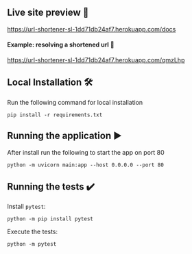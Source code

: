 ## Live site preview :rocket:
https://url-shortener-sl-1dd71db24af7.herokuapp.com/docs

#### Example: resolving a shortened url :gift:
https://url-shortener-sl-1dd71db24af7.herokuapp.com/qmzLhp

## Local Installation 🛠
Run the following command for local installation

```
pip install -r requirements.txt
```

## Running the application &#9654;
After install run the following to start the app on port 80

```
python -m uvicorn main:app --host 0.0.0.0 --port 80
```

## Running the tests ✔️
Install `pytest`:

```
python -m pip install pytest
```

Execute the tests:

```
python -m pytest
```